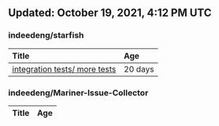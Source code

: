 ## Updated: October 19, 2021, 4:12 PM UTC


### indeedeng/starfish
|**Title**|**Age**|
|:----|:----|
|[integration tests/ more tests](https://github.com/indeedeng/starfish/issues/117)|20&nbsp;days|


### indeedeng/Mariner-Issue-Collector
|**Title**|**Age**|
|:----|:----|